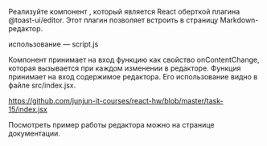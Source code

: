 Реализуйте компонент <MarkdownEditor />, который является React оберткой плагина @toast-ui/editor. Этот плагин позволяет встроить в страницу Markdown-редактор.

использование — script.js

Компонент принимает на вход функцию как свойство onContentChange, которая вызывается при каждом изменении в редакторе. Функция принимает на вход содержимое редактора. Его использование видно в файле src/index.jsx.

https://github.com/junjun-it-courses/react-hw/blob/master/task-15/index.jsx

Посмотреть пример работы редактора можно на странице документации.